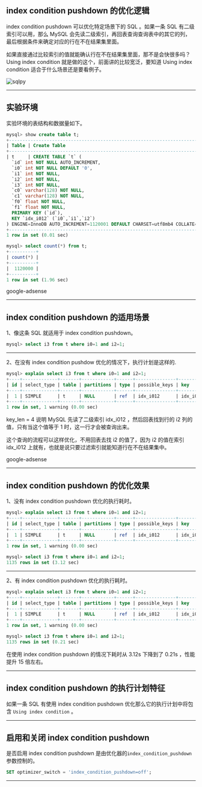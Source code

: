 ## index condition pushdown 的优化逻辑
index condition pushdown 可以优化特定场景下的 SQL 。如果一条 SQL 有二级索引可以用，那么 MySQL 会先读二级索引，再回表查询查询表中的其它的列，最后根据条件来确定对应的行在不在结果集里面。

如果直接通过比较索引的值就能确认行在不在结果集里面，那不是会快很多吗？ Using index condition 就是做的这个，前面讲的比较宽泛，要知道 Using index condition 适合于什么场景还是要看例子。

![sqlpy](static/2020-25/sqlpy-using-index-condition.jpg)

---

## 实验环境
实验环境的表结构和数据量如下。
```sql
mysql> show create table t;
+----------------------------------------------------------------------------------------------+
| Table | Create Table                                                                                                                                                                                                                                                                                                                                                                                                       |
+----------------------------------------------------------------------------------------------+
| t     | CREATE TABLE `t` (
  `id` int NOT NULL AUTO_INCREMENT,
  `i0` int NOT NULL DEFAULT '0',
  `i1` int NOT NULL,
  `i2` int NOT NULL,
  `i3` int NOT NULL,
  `c0` varchar(128) NOT NULL,
  `c1` varchar(128) NOT NULL,
  `f0` float NOT NULL,
  `f1` float NOT NULL,
  PRIMARY KEY (`id`),
  KEY `idx_i012` (`i0`,`i1`,`i2`)
) ENGINE=InnoDB AUTO_INCREMENT=1120001 DEFAULT CHARSET=utf8mb4 COLLATE=utf8mb4_0900_ai_ci |
+----------------------------------------------------------------------------------------------+
1 row in set (0.01 sec)

mysql> select count(*) from t;
+----------+
| count(*) |
+----------+
|  1120000 |
+----------+
1 row in set (1.96 sec)
```

google-adsense

---

## index condition pushdown 的适用场景
1、像这条 SQL 就适用于 index condition pushdown。
```sql
mysql> select i3 from t where i0=1 and i2=1; 
```
---

2、在没有 index condition pushdow 优化的情况下，执行计划是这样的.
```sql
mysql> explain select i3 from t where i0=1 and i2=1;                                             
+----+-------------+-------+------------+------+---------------+----------+---------+-------+-------+----------+-------------+
| id | select_type | table | partitions | type | possible_keys | key      | key_len | ref   | rows  | filtered | Extra       |
+----+-------------+-------+------------+------+---------------+----------+---------+-------+-------+----------+-------------+
|  1 | SIMPLE      | t     | NULL       | ref  | idx_i012      | idx_i012 | 4       | const | 21374 |    10.00 | Using where |
+----+-------------+-------+------------+------+---------------+----------+---------+-------+-------+----------+-------------+
1 row in set, 1 warning (0.00 sec)
```
key_len = 4 说明 MySQL 先读了二级索引 idx_i012 ，然后回表找到行的 i2 列的值，只有当这个值等于 1 时，这一行才会被查询出来。

这个查询的流程可以这样优化，不用回表去找 i2 的值了，因为 i2 的值在索引 idx_i012 上就有，也就是说只要过滤索引就能知道行在不在结果集中。

google-adsense

---

## index condition pushdown 的优化效果
1、没有 index condition pushdown 优化的执行耗时。
```sql
mysql> explain select i3 from t where i0=1 and i2=1;
+----+-------------+-------+------------+------+---------------+----------+---------+-------+-------+----------+-------------+
| id | select_type | table | partitions | type | possible_keys | key      | key_len | ref   | rows  | filtered | Extra       |
+----+-------------+-------+------------+------+---------------+----------+---------+-------+-------+----------+-------------+
|  1 | SIMPLE      | t     | NULL       | ref  | idx_i012      | idx_i012 | 4       | const | 21374 |    10.00 | Using where |
+----+-------------+-------+------------+------+---------------+----------+---------+-------+-------+----------+-------------+
1 row in set, 1 warning (0.00 sec)

mysql> select i3 from t where i0=1 and i2=1;
1135 rows in set (3.12 sec)
```
---

2、有 index condition pushdown 优化的执行耗时。
```sql
mysql> explain select i3 from t where i0=1 and i2=1;                                             
+----+-------------+-------+------------+------+---------------+----------+---------+-------+-------+----------+-----------------------+
| id | select_type | table | partitions | type | possible_keys | key      | key_len | ref   | rows  | filtered | Extra                 |
+----+-------------+-------+------------+------+---------------+----------+---------+-------+-------+----------+-----------------------+
|  1 | SIMPLE      | t     | NULL       | ref  | idx_i012      | idx_i012 | 4       | const | 21374 |    10.00 | Using index condition |
+----+-------------+-------+------------+------+---------------+----------+---------+-------+-------+----------+-----------------------+
1 row in set, 1 warning (0.00 sec)

mysql> select i3 from t where i0=1 and i2=1;
1135 rows in set (0.21 sec)
```


在使用 index condition pushdown 的情况下耗时从 3.12s 下降到了 0.21s ，性能提升 15 倍左右。

---

## index condition pushdown 的执行计划特征
如果一条 SQL 有使用 index condition pushdown 优化那么它的执行计划中将包含 `Using index condition` 。

---

## 启用和关闭 index condition pushdown

是否启用 index condition pushdown 是由优化器的`index_condition_pushdown`参数控制的。
```sql
SET optimizer_switch = 'index_condition_pushdown=off';
```

---
